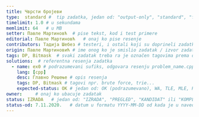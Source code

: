 ```yaml
---
title: Чврсти бројеви
type:  standard #  tip zadatka, jedan od: "output-only", "standard", "functional"
timelimit: 1.0 # u sekundama
memlimit: 64   # u MB
setter: Павле Мартиновћ  # pise tekst, kod i test primere
editorial: Павле Мартиновћ   # onaj ko pise resenje
contributors: Тадија Шебез # testeri, i ostali koji su doprineli zadatku
origin: Павле Мартиновић # ime onog ko je smislio zadatak / izvor zadatka
tags: DP, Bitmask  # svaki zadatak treba ra je označen tagovima prema dogovorenoj listi tagova
solutions:  # referentna resenja zadatka
  - name: ex0 # podrazumevani sufiks, odgovara resenju problem_name.cpp
    lang: [cpp]
    desc: Главно Решење # opis resenja
    tags: DP, Bitmask # tagovi npr. brute force, trie...
    expected-status: ОК # jedan od: OK (podrazumevano), WA, TLE, MLE, RTE
owner:     # onaj ko ubacuje zadatak
status: IZRADA   # jedan od: "IZRADA", "PREGLED", "KANDIDAT" ili "KOMPLETAN".
status-od: 7.11.2020.   # datum u formatu YYYY-MM-DD od kada je u navedenom statusu
---
```

